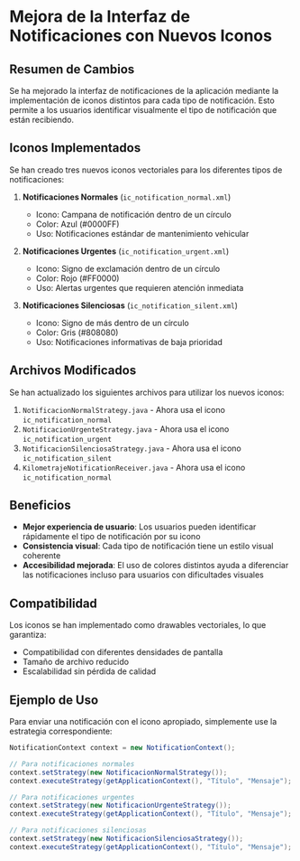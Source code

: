 # Mejora de la Interfaz de Notificaciones con Nuevos Iconos

## Resumen de Cambios

Se ha mejorado la interfaz de notificaciones de la aplicación mediante la implementación de iconos distintos para cada tipo de notificación. Esto permite a los usuarios identificar visualmente el tipo de notificación que están recibiendo.

## Iconos Implementados

Se han creado tres nuevos iconos vectoriales para los diferentes tipos de notificaciones:

1. **Notificaciones Normales** (`ic_notification_normal.xml`)
   - Icono: Campana de notificación dentro de un círculo
   - Color: Azul (#0000FF)
   - Uso: Notificaciones estándar de mantenimiento vehicular

2. **Notificaciones Urgentes** (`ic_notification_urgent.xml`)
   - Icono: Signo de exclamación dentro de un círculo
   - Color: Rojo (#FF0000)
   - Uso: Alertas urgentes que requieren atención inmediata

3. **Notificaciones Silenciosas** (`ic_notification_silent.xml`)
   - Icono: Signo de más dentro de un círculo
   - Color: Gris (#808080)
   - Uso: Notificaciones informativas de baja prioridad

## Archivos Modificados

Se han actualizado los siguientes archivos para utilizar los nuevos iconos:

1. `NotificacionNormalStrategy.java` - Ahora usa el icono `ic_notification_normal`
2. `NotificacionUrgenteStrategy.java` - Ahora usa el icono `ic_notification_urgent`
3. `NotificacionSilenciosaStrategy.java` - Ahora usa el icono `ic_notification_silent`
4. `KilometrajeNotificationReceiver.java` - Ahora usa el icono `ic_notification_normal`

## Beneficios

- **Mejor experiencia de usuario**: Los usuarios pueden identificar rápidamente el tipo de notificación por su icono
- **Consistencia visual**: Cada tipo de notificación tiene un estilo visual coherente
- **Accesibilidad mejorada**: El uso de colores distintos ayuda a diferenciar las notificaciones incluso para usuarios con dificultades visuales

## Compatibilidad

Los iconos se han implementado como drawables vectoriales, lo que garantiza:
- Compatibilidad con diferentes densidades de pantalla
- Tamaño de archivo reducido
- Escalabilidad sin pérdida de calidad

## Ejemplo de Uso

Para enviar una notificación con el icono apropiado, simplemente use la estrategia correspondiente:

```java
NotificationContext context = new NotificationContext();

// Para notificaciones normales
context.setStrategy(new NotificacionNormalStrategy());
context.executeStrategy(getApplicationContext(), "Título", "Mensaje");

// Para notificaciones urgentes
context.setStrategy(new NotificacionUrgenteStrategy());
context.executeStrategy(getApplicationContext(), "Título", "Mensaje");

// Para notificaciones silenciosas
context.setStrategy(new NotificacionSilenciosaStrategy());
context.executeStrategy(getApplicationContext(), "Título", "Mensaje");
```